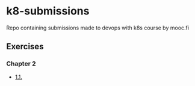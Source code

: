 # k8-submissions
Repo containing submissions made to devops with k8s course by mooc.fi

## Exercises

### Chapter 2

- [1.1.](https://github.com/blucin/k8-submissions/tree/1.1/log_output)
